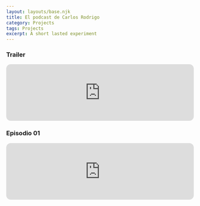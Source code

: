 ```yaml
---
layout: layouts/base.njk
title: El podcast de Carlos Rodrigo
category: Projects
tags: Projects
excerpt: A short lasted experiment
---
```


### Trailer

<iframe style="border-radius:12px" src="https://open.spotify.com/embed/episode/48TyeD5NTUKFrad2AeN6xS?utm_source=generator" width="100%" height="152" frameBorder="0" allowfullscreen="" allow="autoplay; clipboard-write; encrypted-media; fullscreen; picture-in-picture" loading="lazy"></iframe>

### Episodio 01

<iframe style="border-radius:12px" src="https://open.spotify.com/embed/episode/0c4PEPsIpXUdPHLbG5GXS0?utm_source=generator" width="100%" height="152" frameBorder="0" allowfullscreen="" allow="autoplay; clipboard-write; encrypted-media; fullscreen; picture-in-picture" loading="lazy"></iframe>